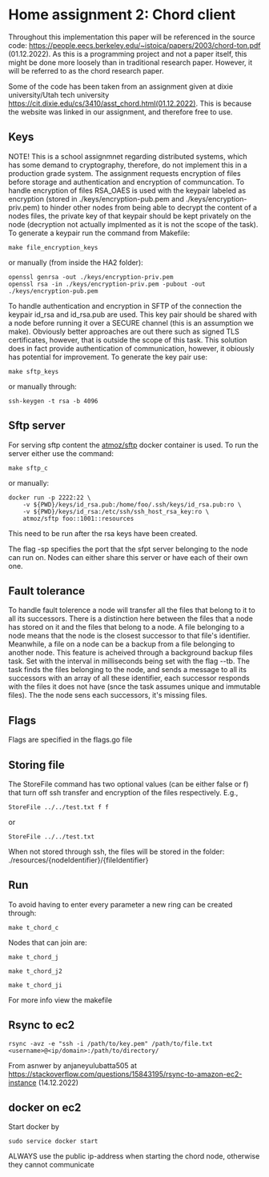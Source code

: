 # Home assignment 2: Chord client

Throughout this implementation this paper will be referenced in the source code: https://people.eecs.berkeley.edu/~istoica/papers/2003/chord-ton.pdf (01.12.2022). As this is a programming project and not a paper itself, this might be done more loosely than in traditional research paper. However, it will be referred to as the chord research paper.

Some of the code has been taken from an assignment given at dixie university/Utah tech university https://cit.dixie.edu/cs/3410/asst_chord.html(01.12.2022). This is because the website was linked in our assignment, and therefore free to use.

## Keys
NOTE! This is a school assignmnet regarding distributed systems, which has some demand to cryptography, therefore, do not implement this in a production grade system.
The assignment requests encryption of files before storage and authentication and encryption of communcation. To handle encryption of files RSA_OAES is used with the keypair labeled as encryption (stored in ./keys/encryption-pub.pem and ./keys/encryption-priv.pem) to hinder other nodes from being able to decrypt the content of a nodes files, the private key of that keypair should be kept privately on the node (decryption not actually implmented as it is not the scope of the task). To generate a keypair run the command from Makefile:
```
make file_encryption_keys
```
or manually (from inside the HA2 folder): 
```
openssl genrsa -out ./keys/encryption-priv.pem
openssl rsa -in ./keys/encryption-priv.pem -pubout -out ./keys/encryption-pub.pem
```

To handle authentication and encryption in SFTP of the connection the keypair id_rsa and id_rsa.pub are used. This key pair should be shared with a node before running it over a SECURE channel (this is an assumption we make). Obviously better approaches are out there such as signed TLS certificates, however, that is outside the scope of this task. This solution does in fact provide authentication of communication, however, it obiously has potential for improvement. To generate the key pair use:
```
make sftp_keys
```
or manually through:
```
ssh-keygen -t rsa -b 4096
```


## Sftp server
For serving sftp content the [atmoz/sftp](https://hub.docker.com/r/atmoz/sftp/#!) docker container is used. To run the server either use the command:
```
make sftp_c
```
or manually:
```
docker run -p 2222:22 \
	-v ${PWD}/keys/id_rsa.pub:/home/foo/.ssh/keys/id_rsa.pub:ro \
	-v ${PWD}/keys/id_rsa:/etc/ssh/ssh_host_rsa_key:ro \
	atmoz/sftp foo::1001::resources
```
This need to be run after the rsa keys have been created.

The flag -sp specifies the port that the sfpt server belonging to the node can run on. Nodes can either share this server or have each of their own one.

## Fault tolerance
To handle fault tolerence a node will transfer all the files that belong to it to all its successors. There is a distinction here between the files that a node has stored on it and the files that belong to a node. A file belonging to a node means that the node is the closest successor to that file's identifier. Meanwhile, a file on a node can be a backup from a file belonging to another node.
This feature is acheived through a background backup files task. Set with the interval in milliseconds being set with the flag --tb. The task finds the files belonging to the node, and sends a message to all its successors with an array of all these identifier, each successor responds with the files it does not have (snce the task assumes unique and immutable files). The the node sens each successors, it's missing files.

## Flags
Flags are specified in the flags.go file

## Storing file
The StoreFile command has two optional values (can be either false or f) that turn off ssh transfer and encryption of the files respectively. E.g.,
```
StoreFile ../../test.txt f f
```
or
```
StoreFile ../../test.txt
```

When not stored through ssh, the files will be stored in the folder: ./resources/{nodeIdentifier}/{fileIdentifier}

## Run
To avoid having to enter every parameter a new ring can be created through:
```
make t_chord_c
```
Nodes that can join are:
```
make t_chord_j
```
```
make t_chord_j2
```
```
make t_chord_ji
```

For more info view the makefile

## Rsync to ec2
```
rsync -avz -e "ssh -i /path/to/key.pem" /path/to/file.txt  <username>@<ip/domain>:/path/to/directory/
```
From asnwer by anjaneyulubatta505 at https://stackoverflow.com/questions/15843195/rsync-to-amazon-ec2-instance (14.12.2022)

## docker on ec2
Start docker by
```
sudo service docker start
```

ALWAYS use the public ip-address when starting the chord node, otherwise they cannot communicate